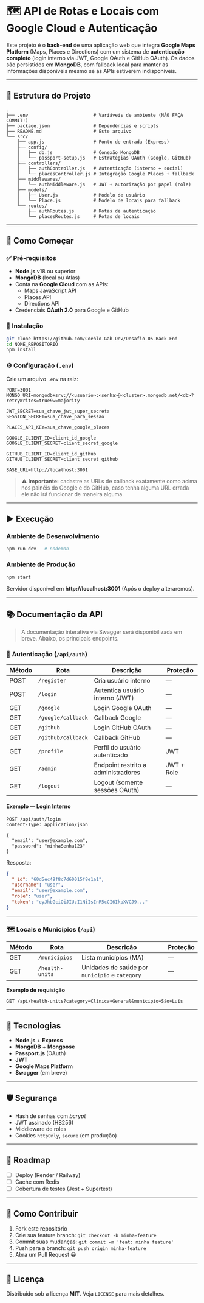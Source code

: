# 🗺️ API de Rotas e Locais com Google Cloud e Autenticação

Este projeto é o **back‑end** de uma aplicação web que integra **Google Maps Platform** (Maps, Places e Directions) com um sistema de **autenticação completo** (login interno via JWT, Google OAuth e GitHub OAuth). Os dados são persistidos em **MongoDB**, com fallback local para manter as informações disponíveis mesmo se as APIs estiverem indisponíveis.

---

## 📁 Estrutura do Projeto

```text
.
├── .env                        # Variáveis de ambiente (NÃO FAÇA COMMIT!)
├── package.json                # Dependências e scripts
├── README.md                   # Este arquivo
└── src/
    ├── app.js                  # Ponto de entrada (Express)
    ├── config/
    │   ├── db.js               # Conexão MongoDB
    │   └── passport-setup.js   # Estratégias OAuth (Google, GitHub)
    ├── controllers/
    │   ├── authController.js   # Autenticação (interno + social)
    │   └── placesController.js # Integração Google Places + fallback
    ├── middlewares/
    │   └── authMiddleware.js   # JWT + autorização por papel (role)
    ├── models/
    │   ├── User.js             # Modelo de usuário
    │   └── Place.js            # Modelo de locais para fallback
    └── routes/
        ├── authRoutes.js       # Rotas de autenticação
        └── placesRoutes.js     # Rotas de locais
```

---

## 🚀 Como Começar

### ✅ Pré‑requisitos

* **Node.js** v18 ou superior  
* **MongoDB** (local ou Atlas)  
* Conta na **Google Cloud** com as APIs:
  * Maps JavaScript API
  * Places API
  * Directions API  
* Credenciais **OAuth 2.0** para Google e GitHub

### 🔧 Instalação

```bash
git clone https://github.com/Coehlo-Gab-Dev/Desafio-05-Back-End
cd NOME_REPOSITORIO
npm install
```

### ⚙️ Configuração (`.env`)

Crie um arquivo `.env` na raiz:

```env
PORT=3001
MONGO_URI=mongodb+srv://<usuario>:<senha>@<cluster>.mongodb.net/<db>?retryWrites=true&w=majority

JWT_SECRET=sua_chave_jwt_super_secreta
SESSION_SECRET=sua_chave_para_sessao

PLACES_API_KEY=sua_chave_google_places

GOOGLE_CLIENT_ID=client_id_google
GOOGLE_CLIENT_SECRET=client_secret_google

GITHUB_CLIENT_ID=client_id_github
GITHUB_CLIENT_SECRET=client_secret_github

BASE_URL=http://localhost:3001
```

> ⚠️ **Importante:** cadastre as URLs de callback exatamente como acima
> nos painéis do Google e do GitHub, caso tenha alguma URL errada ele não irá funcionar de maneira alguma.

---

## ▶️ Execução

### Ambiente de Desenvolvimento

```bash
npm run dev   # nodemon
```

### Ambiente de Produção

```bash
npm start
```

Servidor disponível em **http://localhost:3001** (Após o deploy alteraremos).

---

## 📚 Documentação da API

> A documentação interativa via Swagger será disponibilizada em breve.
> Abaixo, os principais endpoints.

### 🔐 Autenticação (`/api/auth`)

| Método | Rota                | Descrição                               | Proteção |
| ------ | ------------------- | --------------------------------------- | -------- |
| POST   | `/register`         | Cria usuário interno                    | — |
| POST   | `/login`            | Autentica usuário interno (JWT)         | — |
| GET    | `/google`           | Login Google OAuth                      | — |
| GET    | `/google/callback`  | Callback Google                         | — |
| GET    | `/github`           | Login GitHub OAuth                      | — |
| GET    | `/github/callback`  | Callback GitHub                         | — |
| GET    | `/profile`          | Perfil do usuário autenticado           | JWT |
| GET    | `/admin`            | Endpoint restrito a administradores     | JWT + Role |
| GET    | `/logout`           | Logout (somente sessões OAuth)          | — |

#### Exemplo — Login Interno

```http
POST /api/auth/login
Content-Type: application/json

{
  "email": "user@example.com",
  "password": "minhaSenha123"
}
```

Resposta:

```json
{
  "_id": "60d5ec49f8c7d60015f8e1a1",
  "username": "user",
  "email": "user@example.com",
  "role": "user",
  "token": "eyJhbGciOiJIUzI1NiIsInR5cCI6IkpXVCJ9..."
}
```

---

### 🗺️ Locais e Municípios (`/api`)

| Método | Rota             | Descrição                                                     | Proteção |
| ------ | ---------------- | ------------------------------------------------------------- | -------- |
| GET    | `/municipios`    | Lista municípios (MA)                                         | — |
| GET    | `/health-units`  | Unidades de saúde por `municipio` e `category`                | — |

**Exemplo de requisição**

```http
GET /api/health-units?category=Clínica+General&municipio=São+Luís
```

---

## 🧰 Tecnologias

* **Node.js** + **Express**  
* **MongoDB** + **Mongoose**  
* **Passport.js** (OAuth)  
* **JWT**  
* **Google Maps Platform**  
* **Swagger** (em breve)  

---

## 🛡️ Segurança

* Hash de senhas com *bcrypt*
* JWT assinado (HS256)
* Middleware de roles
* Cookies `httpOnly`, `secure` (em produção)

---

## 📌 Roadmap

- [ ] Deploy (Render / Railway)
- [ ] Cache com Redis
- [ ] Cobertura de testes (Jest + Supertest)

---

## 🤝 Como Contribuir

1. Fork este repositório  
2. Crie sua feature branch: `git checkout -b minha-feature`  
3. Commit suas mudanças: `git commit -m 'feat: minha feature'`  
4. Push para a branch: `git push origin minha-feature`  
5. Abra um Pull Request 😀

---

## 📝 Licença

Distribuído sob a licença **MIT**. Veja `LICENSE` para mais detalhes.
